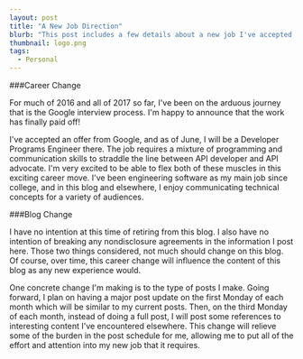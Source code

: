 ```yaml
---
layout: post
title: "A New Job Direction"
blurb: "This post includes a few details about a new job I've accepted, and what that means for this blog."
thumbnail: logo.png
tags: 
  - Personal
---
```


###Career Change

For much of 2016 and all of 2017 so far, I've been on the arduous journey that is the Google interview process. I'm happy to announce that the work has finally paid off!

I've accepted an offer from Google, and as of June, I will be a Developer Programs Engineer there. The job requires a mixture of programming and communication skills to straddle the line between API developer and API advocate. I'm very excited to be able to flex both of these muscles in this exciting career move. I've been engineering software as my main job since college, and in this blog and elsewhere, I enjoy communicating technical concepts for a variety of audiences.

###Blog Change

I have no intention at this time of retiring from this blog. I also have no intention of breaking any nondisclosure agreements in the information I post here. Those two things considered, not much should change on this blog. Of course, over time, this career change will influence the content of this blog as any new experience would.

One concrete change I'm making is to the type of posts I make. Going forward, I plan on having a major post update on the first Monday of each month which will be similar to my current posts. Then, on the third Monday of each month, instead of doing a full post, I will post some references to interesting content I've encountered elsewhere. This change will relieve some of the burden in the post schedule for me, allowing me to put all of the effort and attention into my new job that it requires.